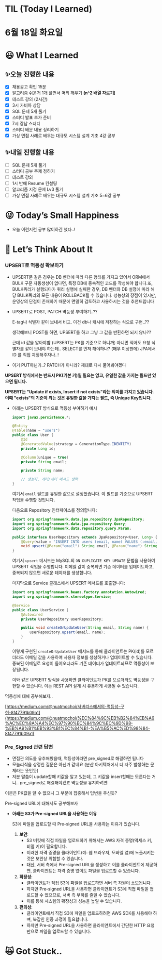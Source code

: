 # TIL (Today I Learned)

# 6월 18일 화요일

# 😃 What I Learned

## ✨오늘 진행한 내용

- [x]  채용공고 확인 15분
- [x]  알고리즘 쉬운거 1개 풀면서 머리 깨우기 **(n^2 배열 자르기)**
- [x]  테스트 강의 (2시간)
- [x]  3시 가비아 상담
- [x]  SQL 문제 5개 풀기
- [x]  스터디 발표 추가 준비
- [x]  7시 강남 스터디
- [x]  스터디 배운 내용 정리하기
- [x]  가상 면접 사례로 배우는 대규모 시스템 설계 기초 4강 공부

## ✨내일 진행할 내용

- [ ]  SQL 문제 5개 풀기
- [ ]  스터디 공부 주제 정하기
- [ ]  테스트 강의
- [ ]  1시 반에 Resume 컨설팅
- [ ]  알고리즘 지정 문제 Lv3 풀기
- [ ]  가상 면접 사례로 배우는 대규모 시스템 설계 기초 5~6강 공부

# 😜 Today’s Small Happiness

- 오늘 이런저런 공부 많이하긴 했다..!

# 🧐 Let’s Think About It

### UPSERT로 멱등성 확보하기

- UPSERT문 같은 경우는 DB 벤더에 따라 다른 형태를 가지고 있어서 ORM에서 BULK 구문 자동생성이 없다면, 특정 DB에 종속적인 코드를 작성해야 합니다.또, BULK쿼리가 실행되다가 쿼리 실행에 실패한 경우, DB 벤더와 DB 설정에 따라 해당 BULK쿼리의 모든 내용이 ROLLBACK될 수 있습니다.
성능상의 장점이 있지만, 운영상의 단점이 존재하기 때문에 면밀히 검토하고 사용하시는 것을 추천드립니다
- UPSERT로 POST, PATCH 멱등성 부여하기..??
    
    E-tag나 식별자 같이 보내서 비교. 이건 db나 캐시에 저장하는 식으로 구현..??
    
    생각해보니 POST를 하면, UPSERT를 하고 그냥 그 값을 반환하면 되지 않나?? 
    
    근데  id 값을 알아야함 (UPSERT는 PK를 기준으로 하니까) 아니면 적어도 요청 식별자를 같이 보내야 하는데.. SELECT를 먼저 해야하나? (매우 이상한데) JPA에서 ID 를 직접 지정해주자나..!
    
- 이거 PUT아닌가..? PATCH가 아니라? 제대로 다시 물어봐야겠다

**UPSERT 방식에서는 반드시 PK(기본 키)일 필요는 없고, 유일한 값을 가지는 필드만 있으면 됩니다.**

**UPSERT는 "Update if exists, Insert if not exists"라는 의미를 가지고 있습니다. 이때 "exists"의 기준이 되는 것은 유일한 값을 가지는 필드, 즉 Unique Key입니다.**

- 아래는 UPSERT 방식으로 멱등성 부여하기 예시
    
    ```java
    import javax.persistence.*;
    
    @Entity
    @Table(name = "users")
    public class User {
        @Id
        @GeneratedValue(strategy = GenerationType.IDENTITY)
        private Long id;
    
        @Column(unique = true)
        private String email;
    
        private String name;
    
        // 생성자, 게터/세터 메서드 생략
    }
    
    ```
    
    여기서 `email` 필드를 유일한 값으로 설정했습니다. 이 필드를 기준으로 UPSERT 작업을 수행할 것입니다.
    
    다음으로 Repository 인터페이스를 정의합니다:
    
    ```java
    import org.springframework.data.jpa.repository.JpaRepository;
    import org.springframework.data.jpa.repository.Query;
    import org.springframework.data.repository.query.Param;
    
    public interface UserRepository extends JpaRepository<User, Long> {
        @Query(value = "INSERT INTO users (email, name) VALUES (:email, :name) " +"ON DUPLICATE KEY UPDATE name = :name", nativeQuery = true)
        void upsert(@Param("email") String email, @Param("name") String name);
    }
    
    ```
    
    여기서 `upsert` 메서드는 MySQL의 `ON DUPLICATE KEY UPDATE` 문법을 사용하여 UPSERT 작업을 수행합니다. 이메일 값이 중복되면 기존 데이터를 업데이트하고, 중복되지 않으면 새로운 데이터를 생성합니다.
    
    마지막으로 Service 클래스에서 UPSERT 메서드를 호출합니다:
    
    ```java
    import org.springframework.beans.factory.annotation.Autowired;
    import org.springframework.stereotype.Service;
    
    @Service
    public class UserService {
        @Autowired
        private UserRepository userRepository;
    
        public void createOrUpdateUser(String email, String name) {
            userRepository.upsert(email, name);
        }
    }
    
    ```
    
    이렇게 구현된 `createOrUpdateUser` 메서드를 통해 클라이언트는 PK(id)를 모르더라도 이메일 값을 사용하여 사용자 정보를 생성하거나 업데이트할 수 있습니다. 중복된 이메일로 요청이 들어오더라도 기존 데이터가 업데이트되므로 멱등성이 보장됩니다.
    
    이와 같은 UPSERT 방식을 사용하면 클라이언트가 PK를 모르더라도 멱등성을 구현할 수 있습니다. 이는 REST API 설계 시 유용하게 사용될 수 있습니다.
    

멱등성에 대해 공부해보자..

[https://medium.com/@nuatmochoi/서버리스에서의-멱등성-구현-8f47791b09a1](https://medium.com/@nuatmochoi/%EC%84%9C%EB%B2%84%EB%A6%AC%EC%8A%A4%EC%97%90%EC%84%9C%EC%9D%98-%EB%A9%B1%EB%93%B1%EC%84%B1-%EA%B5%AC%ED%98%84-8f47791b09a1)

### Pre_Signed 관련 답변

- 면접관 의도를 유추해봤을때, 멱등성이라면 pre_signed로 해결하면 됩니다
- 모놀리식을 상정한 질문은 아닌거 같네요 (분산 아키텍처에서 더 자주 발생하는 문제라는 뜻인듯)
- 저분 말씀이 update할때 키값을 알고 있는데, 그 키값을 insert할때는 모른다는 거니.. pre_signed로 해결해야겠죠 멱등성을 유지하려면

이분은 PK값을 알 수 없으니 그 부분에 집중해서 답변을 주신듯?

Pre-signed URL에 대해서도 공부해보자

- **아래는 S3가 Pre-signed URL을 사용하는 이유**
    
    S3에 파일을 업로드할 때 Pre-signed URL을 사용하는 이유가 있습니다.
    
    1. **보안**:
        - S3 버킷에 직접 파일을 업로드하기 위해서는 AWS 자격 증명(액세스 키, 비밀 키)이 필요합니다.
        - 이러한 자격 증명을 클라이언트(예: 웹 브라우저, 모바일 앱)에 노출시키는 것은 보안상 위험할 수 있습니다.
        - 대신, 서버 측에서 Pre-signed URL을 생성하고 이를 클라이언트에 제공하면, 클라이언트는 자격 증명 없이도 파일을 업로드할 수 있습니다.
    2. **확장성**:
        - 클라이언트가 직접 S3에 파일을 업로드하면 서버 측 자원이 소모됩니다.
        - 하지만 Pre-signed URL을 사용하면 클라이언트가 S3에 직접 파일을 업로드할 수 있으므로, 서버 측 부하를 줄일 수 있습니다.
        - 이를 통해 시스템의 확장성과 성능을 높일 수 있습니다.
    3. **편의성**:
        - 클라이언트에서 직접 S3에 파일을 업로드하려면 AWS SDK를 사용해야 하며, 복잡한 인증 과정이 필요합니다.
        - 하지만 Pre-signed URL을 사용하면 클라이언트에서 간단한 HTTP 요청만으로 파일을 업로드할 수 있습니다.

# 🙀 Got Stuck..